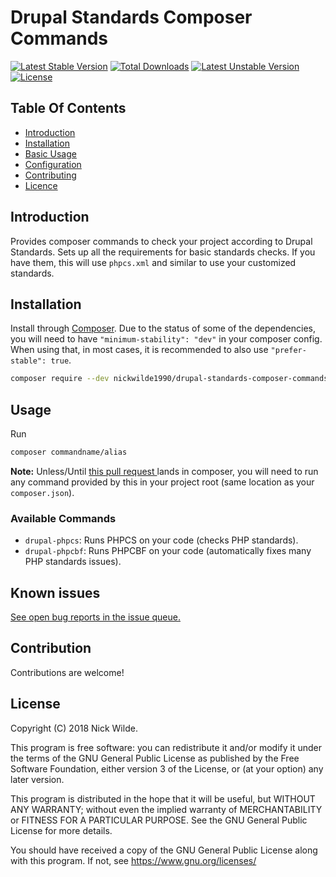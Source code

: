 # Drupal Standards Composer Commands
[![Latest Stable Version](https://poser.pugx.org/nickwilde1990/drupal-standards-composer-commands/version)](https://packagist.org/packages/nickwilde1990/drupal-standards-composer-commands)
[![Total Downloads](https://poser.pugx.org/nickwilde1990/drupal-standards-composer-commands/downloads)](https://packagist.org/packages/nickwilde1990/drupal-standards-composer-commands)
[![Latest Unstable Version](https://poser.pugx.org/nickwilde1990/drupal-standards-composer-commands/v/unstable)](https://packagist.org/packages/nickwilde1990/drupal-standards-composer-commands)
[![License](https://poser.pugx.org/nickwilde1990/drupal-standards-composer-commands/license)](https://packagist.org/packages/nickwilde1990/drupal-standards-composer-commands)


## Table Of Contents

* [Introduction](#introduction)
* [Installation](#installation)
* [Basic Usage](#basic-usage)
* [Configuration](#configuration)
* [Contributing](#contributing)
* [Licence](#license)

## Introduction

Provides composer commands to check your project according to Drupal Standards.
Sets up all the requirements for basic standards checks. If you have them, this
will use `phpcs.xml` and similar to use your customized standards.

## Installation
Install through [Composer](https://getcomposer.io). Due to the status of some of
the dependencies, you will need to have `"minimum-stability": "dev"` in your
composer config. When using that, in most cases, it is recommended to also use
`"prefer-stable": true`.

```bash
composer require --dev nickwilde1990/drupal-standards-composer-commands
```

## Usage
Run

```bash
composer commandname/alias
```

**Note:** Unless/Until [this pull request
](https://github.com/composer/composer/pull/7648) lands in composer, you will
need to run any command provided by this in your project root (same location as
your `composer.json`).

### Available Commands
* `drupal-phpcs`: Runs PHPCS on your code (checks PHP standards).
* `drupal-phpcbf`: Runs PHPCBF on your code (automatically fixes many PHP
  standards issues).

## Known issues

[See open bug reports in the issue queue.](https://github.com/NickWilde1990/drupal-standards-composer-commands/issues)

## Contribution

Contributions are welcome!

## License

Copyright (C) 2018 Nick Wilde.

This program is free software: you can redistribute it and/or modify
it under the terms of the GNU General Public License as published by
the Free Software Foundation, either version 3 of the License, or
(at your option) any later version.

This program is distributed in the hope that it will be useful,
but WITHOUT ANY WARRANTY; without even the implied warranty of
MERCHANTABILITY or FITNESS FOR A PARTICULAR PURPOSE.  See the
GNU General Public License for more details.

You should have received a copy of the GNU General Public License
along with this program.  If not, see <https://www.gnu.org/licenses/>
